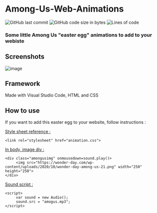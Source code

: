 # Among-Us-Web-Animations

![GitHub last commit](https://img.shields.io/github/last-commit/alexandreaero/Among-Us-Web-Animations)
![GitHub code size in bytes](https://img.shields.io/github/languages/code-size/alexandreaero/Among-Us-Web-Animations)
![Lines of code](https://img.shields.io/tokei/lines/github/alexandreaero/Among-Us-Web-Animations)

### Some little Among Us "easter egg" animations to add to your webiste

## Screenshots 
![image](https://user-images.githubusercontent.com/66020831/113479556-1563de00-9490-11eb-92fe-ac680ecac059.png)

## Framework 
Made with Visual Studio Code, HTML and CSS

## How to use 
If you want to add this easter egg to your website, follow instructions :

<ins>Style sheet reference :</ins>   
```
<link rel="stylesheet" href="animation.css">
```  

<ins>In body, image div :</ins>   
```
<div class="amongusimg" onmousedown=sound.play()>
     <img src="https://wonder-day.com/wp-content/uploads/2020/10/wonder-day-among-us-21.png" width="250" height="250"> 
</div>
```        

<ins>Sound script :</ins> 
```
<script>
     var sound = new Audio();
     sound.src = "amogus.mp3";
</script>
```
